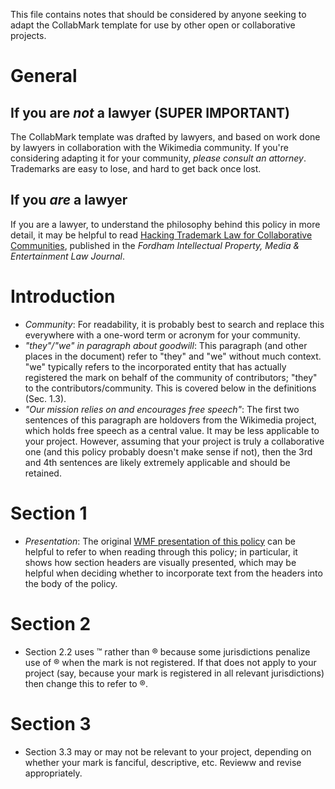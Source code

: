 This file contains notes that should be considered by anyone seeking to adapt the CollabMark template for use by other open or collaborative projects.
# General
## If you are _not_ a lawyer (SUPER IMPORTANT)
The CollabMark template was drafted by lawyers, and based on work done by lawyers in collaboration with the Wikimedia community. If you're considering adapting it for your community, _please consult an attorney_. Trademarks are easy to lose, and hard to get back once lost.
## If you _are_ a lawyer
If you are a lawyer, to understand the philosophy behind this policy in more detail, it may be helpful to read [Hacking Trademark Law for Collaborative Communities](http://papers.ssrn.com/sol3/papers.cfm?abstract_id=2476779), published in the _Fordham Intellectual Property, Media & Entertainment Law Journal_.

# Introduction
* _Community_: For readability, it is probably best to search and replace this everywhere with a one-word term or acronym for your community.
* _"they"/"we" in paragraph about goodwill_: This paragraph (and other places in the document) refer to "they" and "we" without much context. "we" typically refers to the incorporated entity that has actually registered the mark on behalf of the community of contributors; "they" to the contributors/community. This is covered below in the definitions (Sec. 1.3).
* _"Our mission relies on and encourages free speech"_: The first two sentences of this paragraph are holdovers from the Wikimedia project, which holds free speech as a central value. It may be less applicable to your project. However, assuming that your project is truly a collaborative one (and this policy probably doesn't make sense if not), then the 3rd and 4th sentences are likely extremely applicable and should be retained.

# Section 1
* *Presentation*: The original [WMF presentation of this policy](https://wikimediafoundation.org/wiki/Trademark_policy) can be helpful to refer to when reading through this policy; in particular, it shows how section headers are visually presented, which may be helpful when deciding whether to incorporate text from the headers into the body of the policy.

# Section 2
* Section 2.2 uses ™ rather than ® because some jurisdictions penalize use of ® when the mark is not registered. If that does not apply to your project (say, because your mark is registered in all relevant jurisdictions) then change this to refer to ®.

# Section 3
* Section 3.3 may or may not be relevant to your project, depending on whether your mark is fanciful, descriptive, etc. Revieww and revise appropriately.
